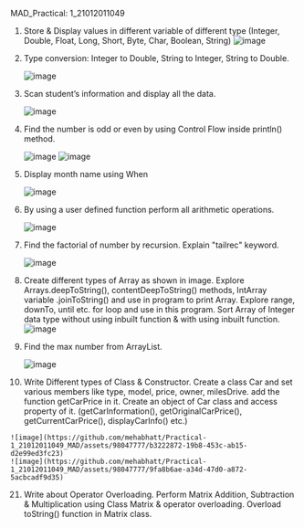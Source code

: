 MAD_Practical: 1_21012011049
1. Store & Display values in different variable of different type (Integer, Double, Float, Long, Short, Byte, Char, Boolean, String)
   ![image](https://github.com/mehabhatt/Practical-1_21012011049_MAD/assets/98047777/c419a351-5d73-477c-8820-43a3bc1660fb)


3. Type conversion: Integer to Double, String to Integer, String to Double.

   
   ![image](https://github.com/mehabhatt/Practical-1_21012011049_MAD/assets/98047777/6fab9d7b-1e0c-4030-b874-f28a06d542a9)


5. Scan student’s information and display all the data.
   
   ![image](https://github.com/mehabhatt/Practical-1_21012011049_MAD/assets/98047777/e8b7fd40-3b67-4dff-8229-b23c4885b27e)


7. Find the number is odd or even by using Control Flow inside println() method.
   
   ![image](https://github.com/mehabhatt/Practical-1_21012011049_MAD/assets/98047777/c2ecc760-a0ac-4cbf-b7da-ed833a652f7b) ![image](https://github.com/mehabhatt/Practical-1_21012011049_MAD/assets/98047777/59b01884-b216-477a-8cc6-78c8c37e3d64)

9. Display month name using When

    
    ![image](https://github.com/mehabhatt/Practical-1_21012011049_MAD/assets/98047777/e2fd0c70-c7bb-47c6-8ae7-ce0d260ab174)
   
11. By using a user defined function perform all arithmetic operations.
    
    ![image](https://github.com/mehabhatt/Practical-1_21012011049_MAD/assets/98047777/c3083177-21f9-4e18-9a9d-336b9a5619c5)

13. Find the factorial of number by recursion. Explain "tailrec" keyword.
    
    ![image](https://github.com/mehabhatt/Practical-1_21012011049_MAD/assets/98047777/c3772619-36b5-4d44-a1a4-f0909bb7aeb9)

15. Create different types of Array as shown in image. Explore Arrays.deepToString(), contentDeepToString() methods, IntArray variable .joinToString()  and use in program to print Array. Explore range, downTo, until etc. for loop and use in this program. Sort Array of Integer data type without using inbuilt function & with using inbuilt function.
    ![image](https://github.com/mehabhatt/Practical-1_21012011049_MAD/assets/98047777/5f682b86-09d7-4ae2-98d0-834582292548)

17. Find the max number from ArrayList.
    
    ![image](https://github.com/mehabhatt/Practical-1_21012011049_MAD/assets/98047777/cdd62798-e44d-425e-9d85-ee17f159587f)

19.  Write Different types of Class & Constructor. Create a class Car and set various members like type, model, price, owner, milesDrive. add the function getCarPrice in it. Create an object of Car class and access property of it. (getCarInformation(), getOriginalCarPrice(), getCurrentCarPrice(), displayCarInfo() etc.)

    ![image](https://github.com/mehabhatt/Practical-1_21012011049_MAD/assets/98047777/b3222872-19b8-453c-ab15-d2e99ed3fc23)
    ![image](https://github.com/mehabhatt/Practical-1_21012011049_MAD/assets/98047777/9fa8b6ae-a34d-47d0-a872-5acbcadf9d35)

21.  Write about Operator Overloading. Perform Matrix Addition, Subtraction & Multiplication using Class Matrix & operator overloading. Overload toString() function in Matrix class.

    




